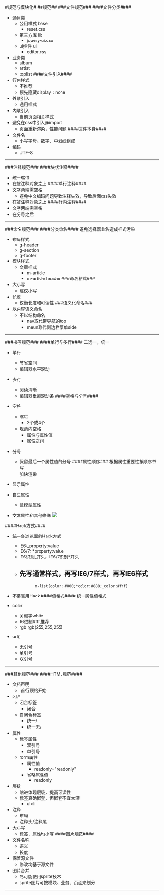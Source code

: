 #规范与模块化#
##规范##
###文件规范###
####文件分类####
 - 通用类
	 - 公用样式 base
	 	- reset.css
	 - 第三方库 lib
		 - jquery-ui.css
	 - ui控件 ui
		 - editor.css
 - 业务类
	 - album
	 - artist
	 - toplist
####文件引入####
 - 行内样式
	 - 不推荐
	 - 预先隐藏display：none
 - 外联引入
	 - 通用样式
 - 内联引入
	 - 当前页面相关样式
 - 避免在css中引入@import
	 - 页面重新渲染，性能问题
####文件本身####
 - 文件名
	 - 小写字母、数字、中划线组成
 - 编码
	 - UTF-8

---
###注释规范###
####块状注释####
 - 统一缩进
 - 在被注释对象之上
####单行注释####
 - 文字两端需空格
	 - 避免中文编码问题导致注释失效，导致后面css失效
 - 在被注释对象之上
####行内注释####
 - 文字两端需空格
 - 在分号之后

---
###命名规范###
####分类命名####
避免选择器重名造成样式污染

 - 布局样式
	 - g-header
	 - g-section
	 - g-footer
 - 模块样式
	 - 文章样式
		 - m-article
		 - m-article header 
###命名格式###
 - 大小写
	 - 建议小写
 - 长度
	 - 权衡长度和可读性
###语义化命名###
 - 以内容语义命名
	 - 不以结构命名
		 - nav取代带导航的top
		 - meun取代侧边栏菜单side

---
###书写规范###
####单行与多行####
二选一，统一

 - 单行
	 - 节省空间
	 - 编辑器水平滚动
 - 多行
	 - 阅读清晰
	 - 编辑器垂直滚动条
####空格与分号####
 - 空格
	 - 缩进
		 - 2个或4个
	 - 规范内空格
		 - 属性与属性值
		 - 属性之间
 - 分号
	 - 保留最后一个属性值的分号
####属性顺序###
根据属性重要性按顺序书写  
加快渲染

 - 显示属性
 - 自生属性
	 - 盒模型属性
 - 文本属性和其他修饰
![](http://7xkcnd.com1.z0.glb.clouddn.com/AttributeOrder.png) 

####Hack方式####
 - 统一各浏览器的Hack方式
	 - IE6:_property:value
	 - IE6/7: *property:value
	 - IE6识别_开头，IE6/7识别*开头
	 - 先写通常样式，再写IE6/7样式，再写IE6样式
		 - 
				  m-list{color：#000;*color:#888;_color:#fff}
 - 不要滥用Hack
####值格式####
统一属性值格式

 - color
	 - 关键字white
	 - 16进制#fff,推荐
	 - rgb rgb(255,255,255)
 - url()
	 - 无引号
	 - 单引号
	 - 双引号

---
###其他规范###
####HTML规范####
 - 文档声明
	 - <!DOCTYPE html>,首行顶格开始
 - 闭合
	 - 闭合标签
		 - 闭合
	 - 自闭合标签
		 - 统一/
		 - 统一无/
 - 属性
	 - 标签属性
		 - 双引号
		 - 单引号
	 - form属性
		 - 属性值
			 - readonly="readonly"
		 - 省略属性值
			 - readonly
 - 层级
	 - 缩进体现层级，提高可读性
	 - 标签真确嵌套，但嵌套不宜太深
		 - ul>li
 - 注释
	 - 布局
	 - 注释头/注释尾
 - 大小写
	 - 标签、属性均小写
####图片规范####
 - 文件名称
	 - 语义
	 - 长度
 - 保留源文件
	 - 修改均基于源文件
 - 图片合并
	 - 尽可能使用sprite技术
	 - sprite图片可按模块、业务、页面来划分

---
